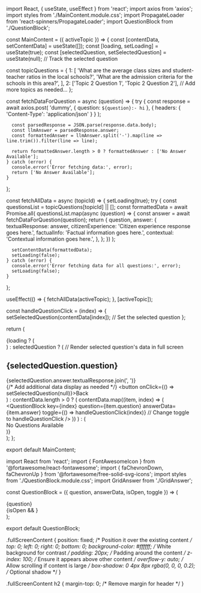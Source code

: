 import React, { useState, useEffect } from 'react';
import axios from 'axios';
import styles from './MainContent.module.css';
import PropagateLoader from 'react-spinners/PropagateLoader';
import QuestionBlock from './QuestionBlock';

const MainContent = ({ activeTopic }) => {
  const [contentData, setContentData] = useState([]);
  const [loading, setLoading] = useState(true);
  const [selectedQuestion, setSelectedQuestion] = useState(null); // Track the selected question

  const topicQuestions = {
    1: [
      'What are the average class sizes and student-teacher ratios in the local schools?',
      'What are the admission criteria for the schools in this area?',
    ],
    2: ['Topic 2 Question 1', 'Topic 2 Question 2'],
    // Add more topics as needed...
  };

  const fetchDataForQuestion = async (question) => {
    try {
      const response = await axios.post(
        'dummy',
        { question: `${question}:- hi` },
        { headers: { 'Content-Type': 'application/json' } }
      );

      const parsedResponse = JSON.parse(response.data.body);
      const llmAnswer = parsedResponse.answer;
      const formattedAnswer = llmAnswer.split('-').map(line => line.trim()).filter(line => line);

      return formattedAnswer.length > 0 ? formattedAnswer : ['No Answer Available'];
    } catch (error) {
      console.error('Error fetching data:', error);
      return ['No Answer Available'];
    }
  };

  const fetchAllData = async (topicId) => {
    setLoading(true);
    try {
      const questionsList = topicQuestions[topicId] || [];
      const formattedData = await Promise.all(
        questionsList.map(async (question) => {
          const answer = await fetchDataForQuestion(question);
          return {
            question,
            answer: {
              textualResponse: answer,
              citizenExperience: 'Citizen experience response goes here.',
              factualInfo: 'Factual information goes here.',
              contextual: 'Contextual information goes here.',
            },
          };
        })
      );

      setContentData(formattedData);
      setLoading(false);
    } catch (error) {
      console.error('Error fetching data for all questions:', error);
      setLoading(false);
    }
  };

  useEffect(() => {
    fetchAllData(activeTopic);
  }, [activeTopic]);

  const handleQuestionClick = (index) => {
    setSelectedQuestion(contentData[index]); // Set the selected question
  };

  return (
    <div className={styles.mainContent}>
      {loading ? (
        <div className={styles.loaderWrapper}>
          <PropagateLoader color="rgb(15, 95, 220)" loading={loading} size={22} />
        </div>
      ) : selectedQuestion ? (
        // Render selected question's data in full screen
        <div className={styles.fullScreenContent}>
          <h2>{selectedQuestion.question}</h2>
          <div>{selectedQuestion.answer.textualResponse.join(', ')}</div>
          {/* Add additional data display as needed */}
          <button onClick={() => setSelectedQuestion(null)}>Back</button>
        </div>
      ) : contentData.length > 0 ? (
        contentData.map((item, index) => (
          <QuestionBlock
            key={index}
            question={item.question}
            answerData={item.answer}
            toggle={() => handleQuestionClick(index)} // Change toggle to handleQuestionClick
          />
        ))
      ) : (
        <div>No Questions Available</div>
      )}
    </div>
  );
};

export default MainContent;



import React from 'react';
import { FontAwesomeIcon } from '@fortawesome/react-fontawesome';
import { faChevronDown, faChevronUp } from '@fortawesome/free-solid-svg-icons';
import styles from './QuestionBlock.module.css';
import GridAnswer from './GridAnswer';

const QuestionBlock = ({ question, answerData, isOpen, toggle }) => (
  <div className={styles.questionBlock}>
    <div className={styles.question} onClick={toggle}>
      {question}
      <FontAwesomeIcon icon={isOpen ? faChevronUp : faChevronDown} className={styles.chevronIcon} />
    </div>
    {isOpen && <GridAnswer answerData={answerData} />}
  </div>
);

export default QuestionBlock;




.fullScreenContent {
  position: fixed; /* Position it over the existing content */
  top: 0;
  left: 0;
  right: 0;
  bottom: 0;
  background-color: #ffffff; /* White background for contrast */
  padding: 20px; /* Padding around the content */
  z-index: 100; /* Ensure it appears above other content */
  overflow-y: auto; /* Allow scrolling if content is large */
  box-shadow: 0 4px 8px rgba(0, 0, 0, 0.2); /* Optional shadow */
}

.fullScreenContent h2 {
  margin-top: 0; /* Remove margin for header */
}

